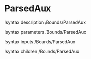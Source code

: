 <!-- MOOSE Documentation Stub: Remove this when content is added. -->

# ParsedAux
!syntax description /Bounds/ParsedAux

!syntax parameters /Bounds/ParsedAux

!syntax inputs /Bounds/ParsedAux

!syntax children /Bounds/ParsedAux
